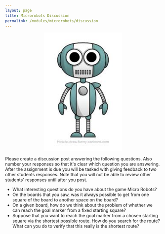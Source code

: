 ```yaml
---
layout: page
title: Microrobots Discussion
permalink: /modules/microrobots/discussion
---
```


<p align="center"><img src="fig/robot-cartoon.jpeg" width="50%"/></p>

Please create a discussion post answering the following questions.  Also number your responses so that it's clear which question you are answering.  After the assignment is due you will be tasked with giving feedback to two other students responses.  Note that you will not be able to review other students' responses until after you post.

* What interesting questions do you have about the game Micro Robots?
* On the boards that you saw, was it always possible to get from one square of the board to another space on the board?
* On a given board, how do we think about the problem of whether we can reach the goal marker from a fixed starting square?
* Suppose that you want to reach the goal marker from a chosen starting square via the shortest possible route.  How do  you search for the route?  What can you do to verify that this really is the shortest route?

